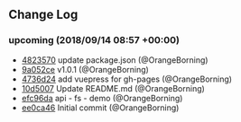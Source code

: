 ## Change Log

### upcoming (2018/09/14 08:57 +00:00)
- [4823570](https://github.com/OrangeBorning/nodejs.cn/commit/482357095b4f400db91b0c06c35c0ef2e27f74b4) update package.json (@OrangeBorning)
- [9a052ce](https://github.com/OrangeBorning/nodejs.cn/commit/9a052cebdf434a900b36e534965368de097d5ada) v1.0.1 (@OrangeBorning)
- [4736d24](https://github.com/OrangeBorning/nodejs.cn/commit/4736d24ab38c0ab20c80f48d2d9d8a76ef8f8104) add vuepress for gh-pages (@OrangeBorning)
- [10d5007](https://github.com/OrangeBorning/nodejs.cn/commit/10d500701985c3edef7c109f38250b90d29969d1) Update README.md (@OrangeBorning)
- [efc96da](https://github.com/OrangeBorning/nodejs.cn/commit/efc96da3c71e4826f8f9e6430de7b3960df5810d) api - fs - demo (@OrangeBorning)
- [ee0ca46](https://github.com/OrangeBorning/nodejs.cn/commit/ee0ca46163f8fa162a46e11d9bddb7622e95c4f2) Initial commit (@OrangeBorning)